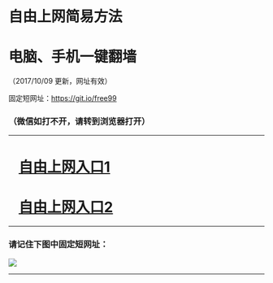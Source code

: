 ﻿# 自由上网简易方法

# 电脑、手机一键翻墙

（2017/10/09 更新，网址有效）

固定短网址：https://git.io/free99

### （微信如打不开，请转到浏览器打开）


***





# &nbsp;&nbsp; <a href="http://ft2654824751.fwq-tz-1001.info/fwqtz01.html?t=100900114037 " target="_blank">自由上网入口1</a>
# &nbsp;&nbsp; <a href="http://ft31606994.fwq-tz-1002.info/fwqtz02.html?t=100900116135 " target="_blank">自由上网入口2</a>
***

### 请记住下图中固定短网址：

<img src="https://s3-us-west-2.amazonaws.com/fwq-1001/yjfq-20170905okok.png" /> 


***

